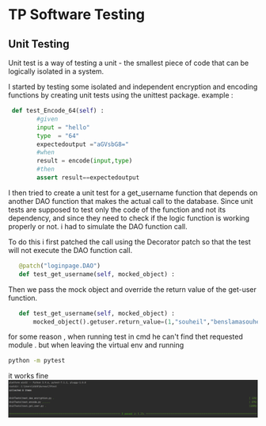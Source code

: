 # TP Software Testing
## Unit Testing 


 Unit test is a way of testing a unit - the smallest piece of code that can be logically isolated in a system.


I started by testing some isolated and independent encryption and encoding functions by creating unit tests using the unittest package. 
example : 
```python
 def test_Encode_64(self) :
        #given
        input = "hello"
        type  = "64"
        expectedoutput ="aGVsbG8="
        #when
        result = encode(input,type)
        #then
        assert result==expectedoutput
```

I then tried to create a unit test for a get_username function that depends on another DAO function that makes the actual call to the database. 
Since unit tests are supposed to test only the code of the function and not its dependency, and since they need to check if the logic function is working properly or not. i had to simulate the DAO function call. 


To do this i first patched the call using the Decorator patch so that the test will not execute the DAO function call. 

 ```python
    @patch("loginpage.DAO")
    def test_get_username(self, mocked_object) :
  ```

Then we pass the mock object and override the return value of the get-user function.



 ```python
    def test_get_username(self, mocked_object) :
        mocked_object().getuser.return_value=(1,"souheil","benslamasouheil@gmail.com","hellopassword")
 
  ```

for some reason , when running test in cmd he can't find thet requested module . 
but when leaving the virtual env and running 
  
``` bash
python -m pytest
```

it works fine
![img.png](img.png)